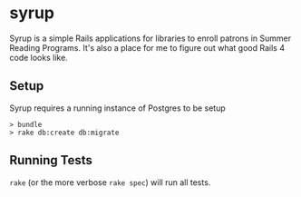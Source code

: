 # syrup

Syrup is a simple Rails applications for libraries to enroll patrons in Summer Reading Programs. It's also a place for me to figure out what good Rails 4 code looks like.

## Setup
Syrup requires a running instance of Postgres to be setup

```
> bundle
> rake db:create db:migrate
```

## Running Tests

`rake` (or the more verbose `rake spec`) will run all tests.
